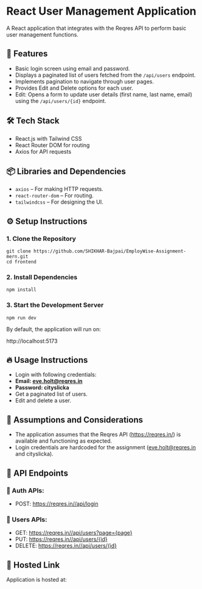 # React User Management Application

A React application that integrates with the Reqres API to perform basic user management functions.

## 🚀 Features

- Basic login screen using email and password.
- Displays a paginated list of users fetched from the `/api/users` endpoint.
- Implements pagination to navigate through user pages.
- Provides Edit and Delete options for each user.
- Edit: Opens a form to update user details (first name, last name, email) using the `/api/users/{id}` endpoint.

## 🛠️ Tech Stack

- React.js with Tailwind CSS
- React Router DOM for routing
- Axios for API requests

## 📦 Libraries and Dependencies

- `axios` – For making HTTP requests.
- `react-router-dom` – For routing.
- `tailwindcss` – For designing the UI.

## ⚙️ Setup Instructions

### 1. **Clone the Repository**

 ```
git clone https://github.com/SHIKHAR-Bajpai/EmployWise-Assignment-mern.git
cd frontend
```

### 2. **Install Dependencies**

```
npm install
```

### 3. Start the Development Server

```
npm run dev
```

By default, the application will run on:

http://localhost:5173

## 🔥 Usage Instructions

- Login with following credentials:
- **Email: eve.holt@reqres.in**
- **Password: cityslicka**
- Get a paginated list of users.
- Edit and delete a user.

## 🧠 Assumptions and Considerations

- The application assumes that the Reqres API (https://reqres.in/) is available and functioning as expected.
- Login credentials are hardcoded for the assignment (eve.holt@reqres.in and cityslicka).

## 🧩 API Endpoints

### 🔐 Auth APIs:
- POST: https://reqres.in//api/login 

### 👥 Users APIs:
- GET: https://reqres.in//api/users?page={page} 
- PUT: https://reqres.in//api/users/{id} 
- DELETE: https://reqres.in//api/users/{id} 

## 🔗 Hosted Link

Application is hosted at: 
